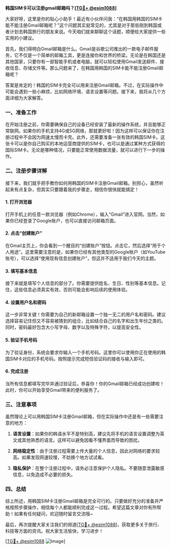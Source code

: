 **韩国SIM卡可以注册gmail邮箱吗？[[TG💪+ @esim1088](https://t.me/s/esim1088)]**

大家好呀，这里是你的贴心小助手！最近有小伙伴问我：“在韩国用韩国的SIM卡能不能注册Gmail邮箱呢？”这个问题其实挺常见的，尤其是对于那些刚到韩国或者计划去韩国旅行的朋友来说。今天咱们就来聊聊这个话题，顺便给大家提供一些实用的小建议。

首先，我们得明白Gmail邮箱是什么。Gmail是谷歌公司推出的一款电子邮件服务，它不仅是一个简单的邮箱工具，更是连接你和世界的桥梁。无论是在韩国还是其他国家，只要你有一部智能手机或者电脑，就可以轻松使用Gmail发送邮件、接收信息、存储文件等。那么问题来了，在韩国用韩国的SIM卡能不能注册Gmail邮箱呢？

答案是肯定的！韩国的SIM卡完全可以用来注册Gmail邮箱。不过，在实际操作中可能会遇到一些小麻烦，比如网络环境、语言设置等问题。接下来，我将从几个方面详细为大家解答。

### **一、准备工作**
在开始注册之前，你需要确保自己的设备已经安装了最新的操作系统，并且能够正常联网。如果你的手机支持4G或5G网络，那就更好啦！因为这样可以保证你在注册过程中不会因为网速太慢而卡壳。此外，还需要准备一张有效的韩国SIM卡。这张卡可以是你自己购买的本地运营商提供的SIM卡，也可以是通过某种方式获得的国际SIM卡。无论是哪种情况，只要能正常使用数据流量，就可以进行下一步的操作。

### **二、注册步骤详解**
接下来，我们就手把手教你如何用韩国的SIM卡注册Gmail邮箱。别担心，虽然听起来有点复杂，但其实只要跟着我的步骤走，相信你很快就能搞定！

#### **1. 打开浏览器**
打开手机上的任意一款浏览器（例如Chrome），输入“Gmail”进入官网。当然，如果你已经登录了Google账户，也可以直接访问邮箱页面。

#### **2. 点击“创建账户”**
在Gmail主页上，你会看到一个醒目的“创建账户”按钮。点击它，然后选择“用于个人用途”。这里需要注意的是，如果你已经有其他类型的Google账户（如YouTube账号），可以选择“使用现有信息创建账户”，但这并不适用于我们今天的主题。

#### **3. 填写基本信息**
接下来就是填写个人信息的部分了。你需要提供姓名、生日、性别等基本信息。记住，这些信息必须真实有效，否则可能会影响后续的使用体验。

#### **4. 设置用户名和密码**
这一步非常关键！你需要为自己的新邮箱设置一个独一无二的用户名和密码。建议选择容易记住但又不容易被猜到的组合，比如结合自己的名字和出生年份之类的。同时，密码最好包含大小写字母、数字以及特殊字符，以提高安全性。

#### **5. 验证手机号码**
为了验证身份，系统会要求你输入一个手机号码。这里你可以使用你正在使用的韩国SIM卡对应的手机号码。按照提示完成短信验证码的接收与输入即可。

#### **6. 完成注册**
当所有信息都填写完毕并通过验证后，恭喜你！你的Gmail邮箱已经成功创建啦！此时，你可以开始享受Gmail带来的便利服务了。

### **三、注意事项**
虽然理论上可以用韩国SIM卡注册Gmail邮箱，但在实际操作中还是有一些需要注意的地方：

1. **语言设置**：如果你的韩语水平不是特别高，建议先将手机的语言设置调整为英文或其他熟悉的语言。这样可以避免因看不懂界面而导致的困扰。
   
2. **网络稳定性**：由于注册过程需要上传大量的个人信息，因此对网络的要求较高。如果发现网速较慢，不妨换个地方试试看。

3. **隐私保护**：在整个注册过程中，请务必注意保护个人隐私。不要随意泄露敏感信息，以免造成不必要的损失。

### **四、总结**
综上所述，用韩国SIM卡注册Gmail邮箱是完全可行的。只要做好充分的准备并严格按照步骤操作，相信每个人都能顺利完成这一过程。希望这篇文章对你有所帮助！如果有任何疑问，欢迎随时留言交流哦~

最后，再次提醒大家关注我们的频道[[TG💪+ @esim1088](https://t.me/s/esim1088)]，获取更多关于旅行、科技等方面的资讯。祝大家生活愉快，学习进步！

[[TG💪+ @esim1088](https://t.me/s/esim1088) ![Image](https://i.postimg.cc/4NQfJmqS/Snipaste-2025-05-13-00-14-12.png)]
